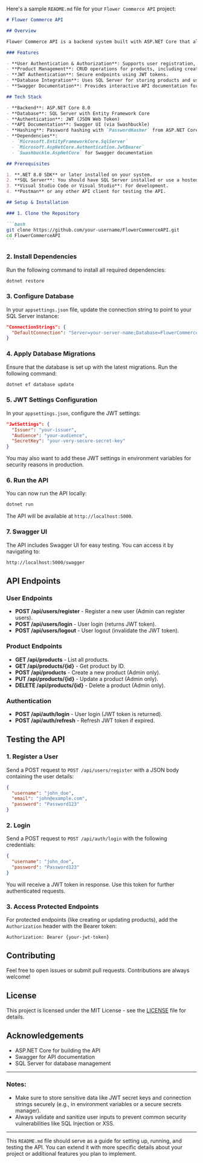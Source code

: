 Here's a sample `README.md` file for your `Flower Commerce API` project:

````markdown
# Flower Commerce API

## Overview

Flower Commerce API is a backend system built with ASP.NET Core that allows you to manage products, users, and authentication. The API supports JWT-based authentication, role-based access control, and integrates with SQL Server for data storage.

### Features

- **User Authentication & Authorization**: Supports user registration, login, password hashing, and role-based access control (Admin and User roles).
- **Product Management**: CRUD operations for products, including creating, updating, deleting, and fetching product details.
- **JWT Authentication**: Secure endpoints using JWT tokens.
- **Database Integration**: Uses SQL Server for storing products and user data.
- **Swagger Documentation**: Provides interactive API documentation for testing and exploring the API.

## Tech Stack

- **Backend**: ASP.NET Core 8.0
- **Database**: SQL Server with Entity Framework Core
- **Authentication**: JWT (JSON Web Token)
- **API Documentation**: Swagger UI (via Swashbuckle)
- **Hashing**: Password hashing with `PasswordHasher` from ASP.NET Core Identity
- **Dependencies**:
  - `Microsoft.EntityFrameworkCore.SqlServer`
  - `Microsoft.AspNetCore.Authentication.JwtBearer`
  - `Swashbuckle.AspNetCore` for Swagger documentation

## Prerequisites

1. **.NET 8.0 SDK** or later installed on your system.
2. **SQL Server**: You should have SQL Server installed or use a hosted SQL Server instance.
3. **Visual Studio Code or Visual Studio**: For development.
4. **Postman** or any other API client for testing the API.

## Setup & Installation

### 1. Clone the Repository

```bash
git clone https://github.com/your-username/FlowerCommerceAPI.git
cd FlowerCommerceAPI
```
````

### 2. Install Dependencies

Run the following command to install all required dependencies:

```bash
dotnet restore
```

### 3. Configure Database

In your `appsettings.json` file, update the connection string to point to your SQL Server instance:

```json
"ConnectionStrings": {
  "DefaultConnection": "Server=your-server-name;Database=FlowerCommerce;Trusted_Connection=True;"
}
```

### 4. Apply Database Migrations

Ensure that the database is set up with the latest migrations. Run the following command:

```bash
dotnet ef database update
```

### 5. JWT Settings Configuration

In your `appsettings.json`, configure the JWT settings:

```json
"JwtSettings": {
  "Issuer": "your-issuer",
  "Audience": "your-audience",
  "SecretKey": "your-very-secure-secret-key"
}
```

You may also want to add these JWT settings in environment variables for security reasons in production.

### 6. Run the API

You can now run the API locally:

```bash
dotnet run
```

The API will be available at `http://localhost:5000`.

### 7. Swagger UI

The API includes Swagger UI for easy testing. You can access it by navigating to:

```
http://localhost:5000/swagger
```

## API Endpoints

### User Endpoints

- **POST /api/users/register** - Register a new user (Admin can register users).
- **POST /api/users/login** - User login (returns JWT token).
- **POST /api/users/logout** - User logout (invalidate the JWT token).

### Product Endpoints

- **GET /api/products** - List all products.
- **GET /api/products/{id}** - Get product by ID.
- **POST /api/products** - Create a new product (Admin only).
- **PUT /api/products/{id}** - Update a product (Admin only).
- **DELETE /api/products/{id}** - Delete a product (Admin only).

### Authentication

- **POST /api/auth/login** - User login (JWT token is returned).
- **POST /api/auth/refresh** - Refresh JWT token if expired.

## Testing the API

### 1. Register a User

Send a POST request to `POST /api/users/register` with a JSON body containing the user details:

```json
{
  "username": "john_doe",
  "email": "john@example.com",
  "password": "Password123"
}
```

### 2. Login

Send a POST request to `POST /api/auth/login` with the following credentials:

```json
{
  "username": "john_doe",
  "password": "Password123"
}
```

You will receive a JWT token in response. Use this token for further authenticated requests.

### 3. Access Protected Endpoints

For protected endpoints (like creating or updating products), add the `Authorization` header with the Bearer token:

```
Authorization: Bearer {your-jwt-token}
```

## Contributing

Feel free to open issues or submit pull requests. Contributions are always welcome!

## License

This project is licensed under the MIT License - see the [LICENSE](LICENSE) file for details.

## Acknowledgements

- ASP.NET Core for building the API
- Swagger for API documentation
- SQL Server for database management

---

### Notes:

- Make sure to store sensitive data like JWT secret keys and connection strings securely (e.g., in environment variables or a secure secrets manager).
- Always validate and sanitize user inputs to prevent common security vulnerabilities like SQL Injection or XSS.

---

This `README.md` file should serve as a guide for setting up, running, and testing the API. You can extend it with more specific details about your project or additional features you plan to implement.
